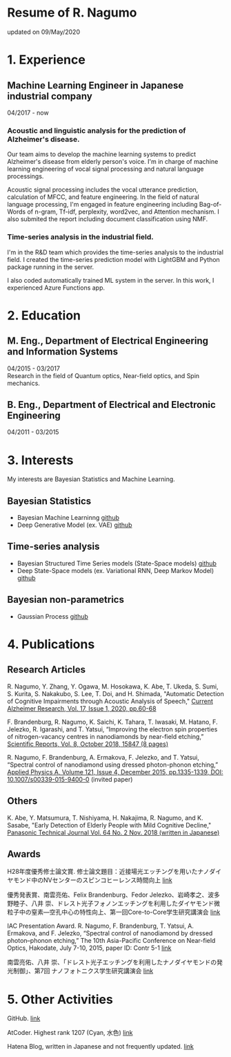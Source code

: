 # Resume of R. Nagumo

updated on 09/May/2020

# 1. Experience

## Machine Learning Engineer in Japanese industrial company

04/2017 - now

### Acoustic and linguistic analysis for the prediction of Alzheimer's disease.

Our team aims to develop the machine learning systems to predict Alzheimer's disease from elderly person's voice. I'm in charge of machine learning engineering of vocal signal processing and natural language processings.

Acoustic signal processing includes the vocal utterance prediction, calculation of MFCC, and feature engineering. In the field of natural language processing, I'm engaged in feature engineering including Bag-of-Words of n-gram, Tf-idf, perplexity, word2vec, and Attention mechanism. I also submited the report including document classification using NMF.

### Time-series analysis in the industrial field.

I'm in the R&D team which provides the time-series analysis to the industrial field. I created the time-series prediction model with LightGBM and Python package running in the server.

I also coded automatically trained ML system in the server. In this work, I experienced Azure Functions app.

# 2. Education

## M. Eng., Department of Electrical Engineering and Information Systems

04/2015 - 03/2017  
Research in the field of Quantum optics, Near-field optics, and Spin mechanics.

## B. Eng., Department of Electrical and Electronic Engineering

04/2011 - 03/2015  

# 3. Interests

My interests are Bayesian Statistics and Machine Learning.

## Bayesian Statistics

* Bayesian Machine Learninng [github](https://github.com/rnagumo/bayes_ml)
* Deep Generative Model (ex. VAE) [github](https://github.com/rnagumo/dgmvae)

## Time-series analysis

* Bayesian Structured Time Series models (State-Space models) [github](https://github.com/rnagumo/tfp_sample)
* Deep State-Space models (ex. Variational RNN, Deep Markov Model) [github](https://github.com/rnagumo/dgmseq)

## Bayesian non-parametrics

* Gaussian Process [github](https://github.com/rnagumo/GaussianProcess)

# 4. Publications

## Research Articles

R. Nagumo, Y. Zhang, Y. Ogawa, M. Hosokawa, K. Abe, T. Ukeda, S. Sumi, S. Kurita, S. Nakakubo, S. Lee, T. Doi, and H. Shimada, "Automatic Detection of Cognitive Impairments through Acoustic Analysis of Speech," [Current Alzheimer Research, Vol. 17, Issue 1, 2020, pp.60-68](http://www.eurekaselect.com/179301/article)

F. Brandenburg, R. Nagumo, K. Saichi, K. Tahara, T. Iwasaki, M. Hatano, F. Jelezko, R. Igarashi, and T. Yatsui, “Improving the electron spin properties of nitrogen-vacancy centres in nanodiamonds by near-field etching,” [Scientific Reports, Vol. 8, October 2018, 15847 (8 pages)](https://www.nature.com/articles/s41598-018-34158-4)

R. Nagumo, F. Brandenburg, A. Ermakova, F. Jelezko, and T. Yatsui, “Spectral control of nanodiamond using dressed photon-phonon etching,” [Applied Physics A, Volume 121, Issue 4, December 2015, pp.1335-1339, DOI: 10.1007/s00339-015-9400-0](https://link.springer.com/article/10.1007/s00339-015-9400-0) (invited paper)

## Others

K. Abe, Y. Matsumura, T. Nishiyama, H. Nakajima, R. Nagumo, and K. Sasabe, "Early Detection of Elderly People with Mild Cognitive Decline," [Panasonic Technical Journal Vol. 64 No. 2 Nov. 2018 (written in Japanese)](https://www.panasonic.com/jp/corporate/technology-design/ptj/v6402-gaiyo.html#section01_10)

## Awards

H28年度優秀修士論文賞. 修士論文題目：近接場光エッチングを用いたナノダイヤモンド中のNVセンターのスピンコヒーレンス時間向上 [link](https://lux.ee.tut.ac.jp/congratulations-5/)

優秀発表賞、南雲亮佑、Felix Brandenburg、Fedor Jelezko、岩崎孝之、波多野睦子、八井 崇、ドレスト光子フォノンエッチングを利用したダイヤモンド微粒子中の窒素―空孔中心の特性向上、第一回Core-to-Core学生研究講演会 [link](https://lux.ee.tut.ac.jp/congratulations-2/)

IAC Presentation Award. R. Nagumo, F. Brandenburg, T. Yatsui, A. Ermakova, and F. Jelezko, “Spectral control of nanodiamond by dressed photon–phonon etching,” The 10th Asia-Pacific Conference on Near-field Optics, Hakodate, July 7-10, 2015, paper ID: Contr 5-1 [link](https://lux.ee.tut.ac.jp/congratulations/)

南雲亮佑、八井 崇、「ドレスト光子エッチングを利用したナノダイヤモンドの発光制御」、第7回 ナノフォトニクス学生研究講演会 [link](https://lux.ee.tut.ac.jp/%e5%8d%97%e9%9b%b2%e4%ba%ae%e4%bd%91%e5%90%9b%ef%bc%88b4%ef%bc%89%e3%81%8c%e5%84%aa%e7%a7%80%e7%99%ba%e8%a1%a8%e8%b3%9e%e3%82%92%e5%8f%97%e8%b3%9e%e3%81%97%e3%81%be%e3%81%97%e3%81%9f/)

# 5. Other Activities

GitHub. [link](https://github.com/rnagumo)

AtCoder. Highest rank 1207 (Cyan, 水色) [link](https://atcoder.jp/users/riocloud)

Hatena Blog, written in Japanese and not frequently updated. [link](http://rio-cloud.hatenablog.com/)
